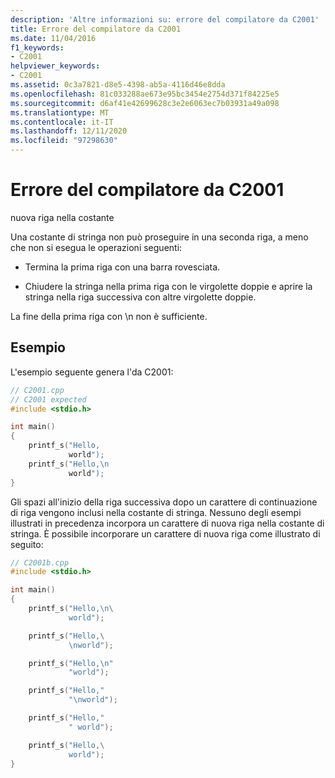 ```yaml
---
description: 'Altre informazioni su: errore del compilatore da C2001'
title: Errore del compilatore da C2001
ms.date: 11/04/2016
f1_keywords:
- C2001
helpviewer_keywords:
- C2001
ms.assetid: 0c3a7821-d8e5-4398-ab5a-4116d46e8dda
ms.openlocfilehash: 81c033288ae673e95bc3454e2754d371f84225e5
ms.sourcegitcommit: d6af41e42699628c3e2e6063ec7b03931a49a098
ms.translationtype: MT
ms.contentlocale: it-IT
ms.lasthandoff: 12/11/2020
ms.locfileid: "97298630"
---
```

# <a name="compiler-error-c2001"></a>Errore del compilatore da C2001

nuova riga nella costante

Una costante di stringa non può proseguire in una seconda riga, a meno che non si esegua le operazioni seguenti:

- Termina la prima riga con una barra rovesciata.

- Chiudere la stringa nella prima riga con le virgolette doppie e aprire la stringa nella riga successiva con altre virgolette doppie.

La fine della prima riga con \n non è sufficiente.

## <a name="examples"></a>Esempio

L'esempio seguente genera l'da C2001:

```cpp
// C2001.cpp
// C2001 expected
#include <stdio.h>

int main()
{
    printf_s("Hello,
             world");
    printf_s("Hello,\n
             world");
}
```

Gli spazi all'inizio della riga successiva dopo un carattere di continuazione di riga vengono inclusi nella costante di stringa. Nessuno degli esempi illustrati in precedenza incorpora un carattere di nuova riga nella costante di stringa. È possibile incorporare un carattere di nuova riga come illustrato di seguito:

```cpp
// C2001b.cpp
#include <stdio.h>

int main()
{
    printf_s("Hello,\n\
             world");

    printf_s("Hello,\
             \nworld");

    printf_s("Hello,\n"
             "world");

    printf_s("Hello,"
             "\nworld");

    printf_s("Hello,"
             " world");

    printf_s("Hello,\
             world");
}
```
